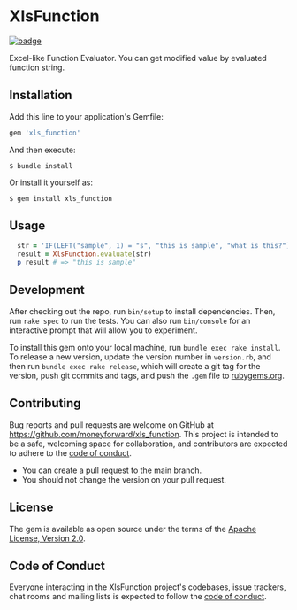 # XlsFunction

[![badge](https://img.shields.io/gem/v/xls_function?style=for-the-badge)](https://rubygems.org/gems/xls_function)

Excel-like Function Evaluator. You can get modified value by evaluated function string.

## Installation

Add this line to your application's Gemfile:

```ruby
gem 'xls_function'
```

And then execute:

    $ bundle install

Or install it yourself as:

    $ gem install xls_function

## Usage

```ruby
  str = 'IF(LEFT("sample", 1) = "s", "this is sample", "what is this?")'
  result = XlsFunction.evaluate(str)
  p result # => "this is sample"
```

## Development

After checking out the repo, run `bin/setup` to install dependencies. Then, run `rake spec` to run the tests. You can also run `bin/console` for an interactive prompt that will allow you to experiment.

To install this gem onto your local machine, run `bundle exec rake install`. To release a new version, update the version number in `version.rb`, and then run `bundle exec rake release`, which will create a git tag for the version, push git commits and tags, and push the `.gem` file to [rubygems.org](https://rubygems.org).

## Contributing

Bug reports and pull requests are welcome on GitHub at https://github.com/moneyforward/xls_function. This project is intended to be a safe, welcoming space for collaboration, and contributors are expected to adhere to the [code of conduct](./CODE_OF_CONDUCT.md).

- You can create a pull request to the main branch.
- You should not change the version on your pull request.

## License

The gem is available as open source under the terms of the [Apache License, Version 2.0](https://opensource.org/licenses/Apache-2.0).

## Code of Conduct

Everyone interacting in the XlsFunction project's codebases, issue trackers, chat rooms and mailing lists is expected to follow the [code of conduct](./CODE_OF_CONDUCT.md).
